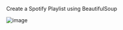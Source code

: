 Create a Spotify Playlist using BeautifulSoup


![image](https://user-images.githubusercontent.com/80412098/127260930-889b69ee-77cd-4971-899f-7b028e4bfd2e.png)
